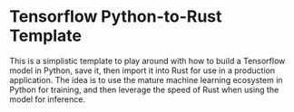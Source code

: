 # Tensorflow Python-to-Rust Template

This is a simplistic template to play around with how to build a Tensorflow
model in Python, save it, then import it into Rust for use in a production
application. The idea is to use the mature machine learning ecosystem in
Python for training, and then leverage the speed of Rust when using the
model for inference.
